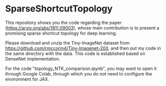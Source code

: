 # SparseShortcutTopology
This repository shows you the code regarding the paper (https://arxiv.org/abs/1811.09003), whose main contribution is to present a promising sparse shortcut topology for deep learning.

Please download and unzip the Tiny-ImageNet dataset from https://github.com/rmccorm4/Tiny-Imagenet-200, and then put my code in the same directory with the data. 
This code is established based on DenseNet implementation. 

For the code "topology_NTK_comparison.ipynb", you may want to open it through Google Colab, through which you do not need to configure the environment for JAX. 
